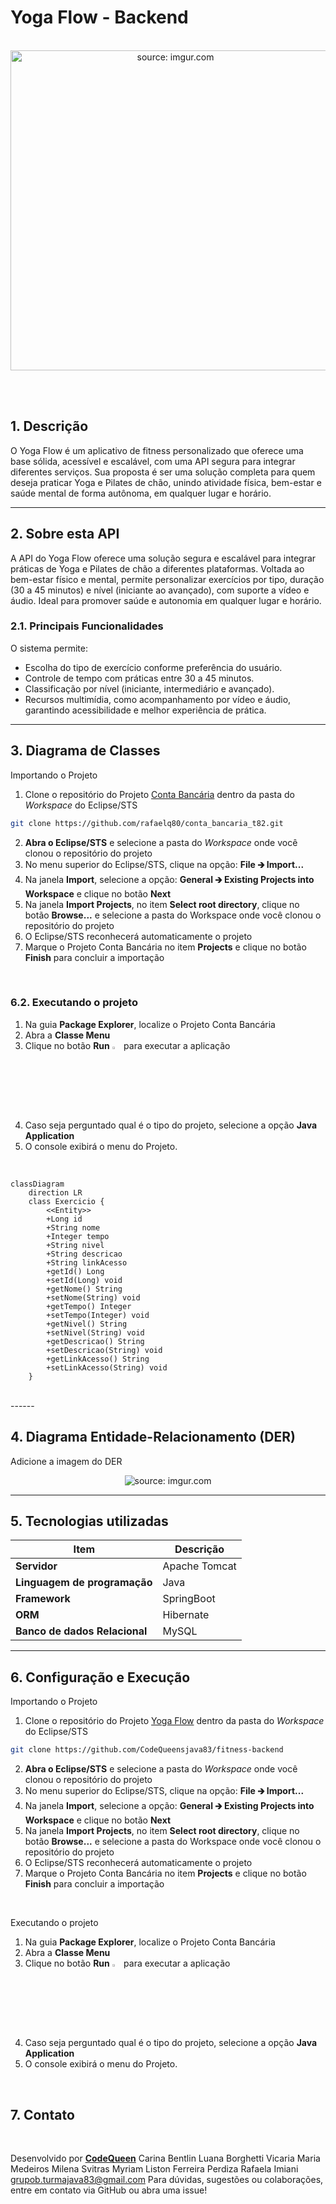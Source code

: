 # Yoga Flow - Backend

<br />

<div align="center">
   <img width="512" height="512" src="https://i.imgur.com/Yygmnn8.jpeg" title="source: imgur.com" /> 
</div>


<br /><br />

## 1. Descrição

O Yoga Flow é um aplicativo de fitness personalizado que oferece uma base sólida, acessível e escalável, com uma API segura para integrar diferentes serviços. Sua proposta é ser uma solução completa para quem deseja praticar Yoga e Pilates de chão, unindo atividade física, bem-estar e saúde mental de forma autônoma, em qualquer lugar e horário.

------

## 2. Sobre esta API

A API do Yoga Flow oferece uma solução segura e escalável para integrar práticas de Yoga e Pilates de chão a diferentes plataformas. Voltada ao bem-estar físico e mental, permite personalizar exercícios por tipo, duração (30 a 45 minutos) e nível (iniciante ao avançado), com suporte a vídeo e áudio. Ideal para promover saúde e autonomia em qualquer lugar e horário.

### 2.1. Principais Funcionalidades

O sistema permite:

- Escolha do tipo de exercício conforme preferência do usuário.
- Controle de tempo com práticas entre 30 a 45 minutos.
- Classificação por nível (iniciante, intermediário e avançado).
- Recursos multimídia, como acompanhamento por vídeo e áudio, garantindo acessibilidade e melhor experiência de prática.

------

## 3. Diagrama de Classes

Importando o Projeto

1. Clone o repositório do Projeto [Conta Bancária](https://github.com/rafaelq80/conta_bancaria_t82) dentro da pasta do *Workspace* do Eclipse/STS

```bash
git clone https://github.com/rafaelq80/conta_bancaria_t82.git
```

2. **Abra o Eclipse/STS** e selecione a pasta do *Workspace* onde você clonou o repositório do projeto
3. No menu superior do Eclipse/STS, clique na opção: **File 🡲 Import...**
4. Na janela **Import**, selecione a opção: **General 🡲 Existing Projects into Workspace** e clique no botão **Next**
5. Na janela **Import Projects**, no item **Select root directory**, clique no botão **Browse...** e selecione a pasta do Workspace onde você clonou o repositório do projeto
6. O Eclipse/STS reconhecerá automaticamente o projeto
7. Marque o Projeto Conta Bancária no item **Projects** e clique no botão **Finish** para concluir a importação

<br />

### 6.2. Executando o projeto

1. Na guia **Package Explorer**, localize o Projeto Conta Bancária
2. Abra a **Classe Menu**
3. Clique no botão **Run** <img src="https://i.imgur.com/MtBQjUp.png" title="source: imgur.com" width="3%"/> para executar a aplicação
4. Caso seja perguntado qual é o tipo do projeto, selecione a opção **Java Application**
5. O console exibirá o menu do Projeto.

<br />

```mermaid
classDiagram
    direction LR
    class Exercicio {
        <<Entity>>
        +Long id
        +String nome
        +Integer tempo
        +String nivel
        +String descricao
        +String linkAcesso
        +getId() Long
        +setId(Long) void
        +getNome() String
        +setNome(String) void
        +getTempo() Integer
        +setTempo(Integer) void
        +getNivel() String
        +setNivel(String) void
        +getDescricao() String
        +setDescricao(String) void
        +getLinkAcesso() String
        +setLinkAcesso(String) void
    }
```
<br />
------

## 4. Diagrama Entidade-Relacionamento (DER)

Adicione a imagem do DER

<div align="center">
    <img src="https://i.imgur.com/qpippji.png" title="source: imgur.com" />
</div>

------

## 5. Tecnologias utilizadas

| Item                          | Descrição     |
| ----------------------------- | ------------  |
| **Servidor**                  | Apache Tomcat |
| **Linguagem de programação**  | Java          |
| **Framework**                 | SpringBoot    |
| **ORM**                       | Hibernate     |
| **Banco de dados Relacional** | MySQL         |

------

## 6. Configuração e Execução

Importando o Projeto

1. Clone o repositório do Projeto [Yoga Flow](https://github.com/CodeQueensjava83/fitness-backend) dentro da pasta do *Workspace* do Eclipse/STS

```bash
git clone https://github.com/CodeQueensjava83/fitness-backend
```

2. **Abra o Eclipse/STS** e selecione a pasta do *Workspace* onde você clonou o repositório do projeto
3. No menu superior do Eclipse/STS, clique na opção: **File 🡲 Import...**
4. Na janela **Import**, selecione a opção: **General 🡲 Existing Projects into Workspace** e clique no botão **Next**
5. Na janela **Import Projects**, no item **Select root directory**, clique no botão **Browse...** e selecione a pasta do Workspace onde você clonou o repositório do projeto
6. O Eclipse/STS reconhecerá automaticamente o projeto
7. Marque o Projeto Conta Bancária no item **Projects** e clique no botão **Finish** para concluir a importação

<br />

Executando o projeto

1. Na guia **Package Explorer**, localize o Projeto Conta Bancária
2. Abra a **Classe Menu**
3. Clique no botão **Run** <img src="https://i.imgur.com/MtBQjUp.png" title="source: imgur.com" width="3%"/> para executar a aplicação
4. Caso seja perguntado qual é o tipo do projeto, selecione a opção **Java Application**
5. O console exibirá o menu do Projeto.

<br />

##  7. Contato

<br />

Desenvolvido por [**CodeQueen**](https://github.com/CodeQueensjava83)
Carina Bentlin
Luana Borghetti Vicaria
Maria Medeiros
Milena Svitras
Myriam Liston Ferreira Perdiza
Rafaela Imiani
grupob.turmajava83@gmail.com
Para dúvidas, sugestões ou colaborações, entre em contato via GitHub ou abra uma issue!
